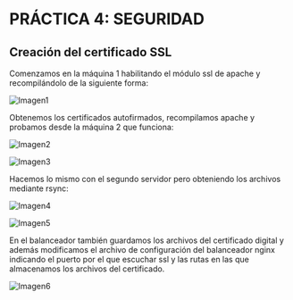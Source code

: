 # PRÁCTICA 4: SEGURIDAD

## Creación del certificado SSL
Comenzamos en la máquina 1 habilitando el módulo ssl de apache y recompilándolo de la siguiente forma:

![Imagen1]()

Obtenemos los certificados autofirmados, recompilamos apache y probamos desde la máquina 2 que funciona:

![Imagen2]()

![Imagen3]()

Hacemos lo mismo con el segundo servidor pero obteniendo los archivos mediante rsync:

![Imagen4]()

![Imagen5]()

En el balanceador también guardamos los archivos del certificado digital y además modificamos el archivo de configuración del balanceador nginx indicando el puerto por el que escuchar ssl y las rutas en las que almacenamos los archivos del certificado.

![Imagen6]()
